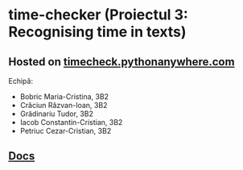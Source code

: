 # time-checker (Proiectul 3: Recognising time in texts)
## Hosted on [timecheck.pythonanywhere.com](http://timecheck.pythonanywhere.com/)

Echipă:
* Bobric Maria-Cristina, 3B2
* Crăciun Răzvan-Ioan, 3B2
* Grădinariu Tudor, 3B2
* Iacob Constantin-Cristian, 3B2
* Petriuc Cezar-Cristian, 3B2

## [Docs](docs)
